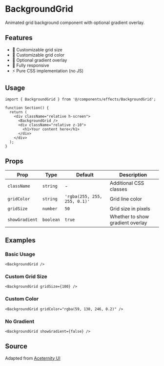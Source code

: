 # BackgroundGrid

Animated grid background component with optional gradient overlay.

## Features

- 📐 Customizable grid size
- 🎨 Customizable grid color
- 🌈 Optional gradient overlay
- 📱 Fully responsive
- ⚡ Pure CSS implementation (no JS)

## Usage

```tsx
import { BackgroundGrid } from '@/components/effects/BackgroundGrid';

function Section() {
  return (
    <div className="relative h-screen">
      <BackgroundGrid />
      <div className="relative z-10">
        <h1>Your content here</h1>
      </div>
    </div>
  );
}
```

## Props

| Prop | Type | Default | Description |
|------|------|---------|-------------|
| `className` | `string` | - | Additional CSS classes |
| `gridColor` | `string` | `'rgba(255, 255, 255, 0.1)'` | Grid line color |
| `gridSize` | `number` | `50` | Grid size in pixels |
| `showGradient` | `boolean` | `true` | Whether to show gradient overlay |

## Examples

### Basic Usage

```tsx
<BackgroundGrid />
```

### Custom Grid Size

```tsx
<BackgroundGrid gridSize={100} />
```

### Custom Color

```tsx
<BackgroundGrid gridColor="rgba(59, 130, 246, 0.2)" />
```

### No Gradient

```tsx
<BackgroundGrid showGradient={false} />
```

## Source

Adapted from [Aceternity UI](https://ui.aceternity.com/components/background-grid)
